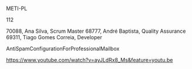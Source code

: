 METI-PL

112

70088, Ana Silva, Scrum Master
68777, André Baptista, Quality Assurance
69311, Tiago Gomes Correia, Developer

AntiSpamConfigurationForProfessionalMailbox

https://www.youtube.com/watch?v=ayJLdRx8_Ms&feature=youtu.be
